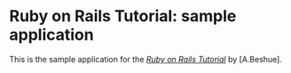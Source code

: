 # Ruby on Rails Tutorial: sample application

This is the sample application for
the [*Ruby on Rails Tutorial*](http://railstutorial.org/)
by [A.Beshue].